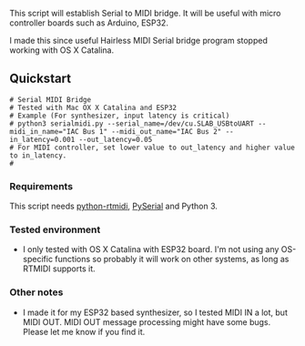 
This script will establish Serial to MIDI bridge.
It will be useful with micro controller boards such as Arduino, ESP32.

I made this since useful Hairless MIDI Serial bridge program stopped working with OS X Catalina.

## Quickstart
```
# Serial MIDI Bridge
# Tested with Mac OX X Catalina and ESP32
# Example (For synthesizer, input latency is critical)
# python3 serialmidi.py --serial_name=/dev/cu.SLAB_USBtoUART --midi_in_name="IAC Bus 1" --midi_out_name="IAC Bus 2" --in_latency=0.001 --out_latency=0.05
# For MIDI controller, set lower value to out_latency and higher value to in_latency.
#
```

### Requirements

This script needs [python-rtmidi](https://pypi.org/project/python-rtmidi/), [PySerial](https://pypi.org/project/pyserial/) and Python 3.

### Tested environment
- I only tested with OS X Catalina with ESP32 board. I'm not using any OS-specific functions so probably it will work on other systems, as long as RTMIDI supports it.

### Other notes
- I made it for my ESP32 based synthesizer, so I tested MIDI IN a lot, but MIDI OUT. MIDI OUT message processing might have some bugs. Please let me know if you find it.


